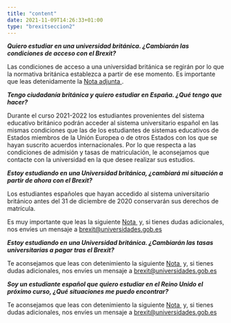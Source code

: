 ```yaml
---
title: "content"
date: 2021-11-09T14:26:33+01:00
type: "brexitseccion2"
---
```

<!-- <img title="Imagen del artículo" src="{{<siteurl>}}images/infografia_acceso_universidad_brexit_mu.png" class="img-fluid img-card"> -->
<p><strong><em>Quiero estudiar en una universidad brit&aacute;nica. &iquest;Cambiar&aacute;n las condiciones de acceso con el Brexit?</em></strong></p>
<p>Las condiciones de acceso a una universidad brit&aacute;nica se regir&aacute;n por lo que la normativa brit&aacute;nica establezca a partir de ese momento. Es importante que leas detenidamente la<span>&nbsp;</span><a title="Ir a 'Nota sobre el Brexit y su impacto en los alumnos universitarios', en ventana nueva" href="{{<siteurl>}}documentos/PDF/medidas_estrategicas/brexit/Brexit_alumnos_universitarios.pdf" target="_blank" rel="noopener">Nota adjunta <i class="icon fas fa-external-link-alt"></i></a>.</p>
<p><strong><em>Tengo ciudadan&iacute;a brit&aacute;nica y quiero estudiar en Espa&ntilde;a. &iquest;Qu&eacute; tengo que hacer?</em></strong></p>
<p>Durante el curso 2021-2022 los estudiantes provenientes del sistema educativo brit&aacute;nico podr&aacute;n acceder al sistema universitario espa&ntilde;ol en las mismas condiciones que las de los estudiantes de sistemas educativos de Estados miembros de la Uni&oacute;n Europea o de otros Estados con los que se hayan suscrito acuerdos internacionales. Por lo que respecta a las condiciones de admisi&oacute;n y tasas de matriculaci&oacute;n, le aconsejamos que contacte con la universidad en la que desee realizar sus estudios.</p>
<p><strong><em>Estoy estudiando en una Universidad brit&aacute;nica, &iquest;cambiar&aacute; mi situaci&oacute;n a partir de ahora con el Brexit?</em></strong></p>
<p>Los estudiantes espa&ntilde;oles que hayan accedido al sistema universitario brit&aacute;nico antes del 31 de diciembre de 2020 conservar&aacute;n sus derechos de matr&iacute;cula.</p>
<p>Es muy importante que leas la siguiente<span>&nbsp;</span><a title="Ir a 'Nota sobre el Brexit y su impacto en los alumnos universitarios', en ventana nueva" href="{{<siteurl>}}documentos/PDF/medidas_estrategicas/brexit/Brexit_alumnos_universitarios.pdf" target="_blank" rel="noopener">Nota <i class="icon fas fa-external-link-alt"></i></a><span>&nbsp;</span>y, si tienes dudas adicionales, nos env&iacute;es un mensaje a<span>&nbsp;</span><a title="brexit@universidades.gob.es" href="mailto:brexit@universidades.gob.es" target="_blank" rel="noopener">brexit@universidades.gob.es</a><strong>&nbsp;</strong></p>
<p><strong><em>Estoy estudiando en una Universidad brit&aacute;nica. &iquest;Cambiar&aacute;n las tasas universitarias a pagar tras el Brexit?</em></strong></p>
<p>Te aconsejamos que leas con detenimiento la siguiente<span>&nbsp;</span><a title="Ir a 'Nota sobre el Brexit y su impacto en los alumnos universitarios', en ventana nueva" href="{{<siteurl>}}documentos/PDF/medidas_estrategicas/brexit/Brexit_alumnos_universitarios.pdf" target="_blank" rel="noopener">Nota <i class="icon fas fa-external-link-alt"></i></a><span>&nbsp;</span>y, si tienes dudas adicionales, nos env&iacute;es un mensaje a<span>&nbsp;</span><a title="brexit@universidades.gob.es" href="mailto:brexit@universidades.gob.es" target="_blank" rel="noopener">brexit@universidades.gob.es</a></p>
<p><em><strong>Soy un estudiante espa&ntilde;ol que quiero estudiar en el Reino Unido el pr&oacute;ximo curso, &iquest;Qu&eacute; situaciones me puedo encontrar?</strong></em></p>
<p>Te aconsejamos que leas con detenimiento la siguiente<span>&nbsp;</span><a title="Ir a 'Nota sobre el Brexit y su impacto en los alumnos universitarios', en ventana nueva" href="{{<siteurl>}}documentos/PDF/medidas_estrategicas/brexit/Brexit_alumnos_universitarios.pdf" target="_blank" rel="noopener">Nota <i class="icon fas fa-external-link-alt"></i></a><span>&nbsp;</span>y, si tienes dudas adicionales, nos env&iacute;es un mensaje a<span>&nbsp;</span><a title="brexit@universidades.gob.es" href="mailto:brexit@universidades.gob.es" target="_blank" rel="noopener">brexit@universidades.gob.es</a></p>